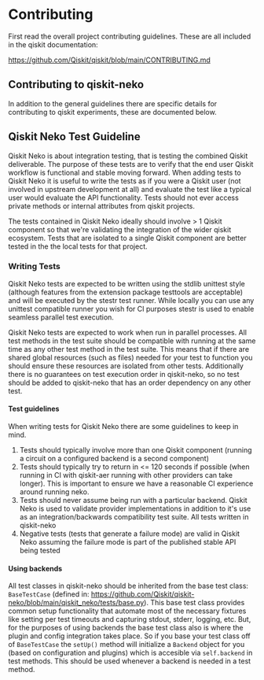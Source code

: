 # Contributing

First read the overall project contributing guidelines. These are all
included in the qiskit documentation:

https://github.com/Qiskit/qiskit/blob/main/CONTRIBUTING.md

## Contributing to qiskit-neko

In addition to the general guidelines there are specific details for
contributing to qiskit experiments, these are documented below.

## Qiskit Neko Test Guideline

Qiskit Neko is about integration testing, that is testing the combined Qiskit
deliverable. The purpose of these tests are to verify that the end user
Qiskit workflow is functional and stable moving forward. When adding tests
to Qiskit Neko it is useful to write the tests as if you were a Qiskit user
(not involved in upstream development at all) and evaluate the test like a
typical user would evaluate the API functionality. Tests should not ever access
private methods or internal attributes from qiskit projects.

The tests contained in Qiskit Neko ideally should involve > 1 Qiskit component
so that we're validating the integration of the wider qiskit ecosystem. Tests
that are isolated to a single Qiskit component are better tested in the the
local tests for that project.

### Writing Tests

Qiskit Neko tests are expected to be written using the stdlib unittest
style (although features from the extension package testtools are acceptable)
and will be executed by the stestr test runner. While locally you can use any
unittest compatible runner you wish for CI purposes stestr is used to enable
seamless parallel test execution.

Qiskit Neko tests are expected to work when run in parallel processes. All test
methods in the test suite should be compatible with running at the same time as
any other test method in the test suite. This means that if there are shared
global resources (such as files) needed for your test to function you should
ensure these resources are isolated from other tests. Additionally there is no
guarantees on test execution order in qiskit-neko, so no test should be added
to qiskit-neko that has an order dependency on any other test.

#### Test guidelines

When writing tests for Qiskit Neko there are some guidelines to keep in mind.

1. Tests should typically involve more than one Qiskit component
    (running a circuit on a configured backend is a second component)
2. Tests should typically try to return in <= 120 seconds if possible (when
    running in CI with qiskit-aer running with other providers can take longer).
    This is important to ensure we have a reasonable CI experience around running
    neko.
3. Tests should never assume being run with a particular backend. Qiskit Neko
    is used to validate provider implementations in addition to it's use
    as an integration/backwards compatibility test suite. All tests written in
    qiskit-neko
4. Negative tests (tests that generate a failure mode) are valid in Qiskit Neko
    assuming the failure mode is part of the published stable API being tested

#### Using backends

All test classes in qiskit-neko should be inherited from the base test class:
`BaseTestCase` (defined in:
https://github.com/Qiskit/qiskit-neko/blob/main/qiskit_neko/tests/base.py).
This base test class provides common setup functionality that automate most
of the necessary fixtures like setting per test timeouts and capturing stdout,
stderr, logging, etc.  But, for the purposes of using backends the base test
class also is where the plugin and config integration takes place. So if you
base your test class off of `BaseTestCase` the `setUp()` method will initialize
a `Backend` object for you (based on configuration and plugins) which is
accesible via `self.backend` in test methods. This should be used whenever
a backend is needed in a test method.
